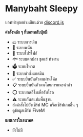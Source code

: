 # Manybaht Sleepy

บอททำทุกอย่างเขียนด้วย [discord.js](https://github.com/discordjs/discord.js)

**คำสั่งหลัก ๆ ที่บอทหลับปุ๋ยมี**
- 💵 ระบบการเงิน
- 🎰 ระบบพนัน
- 📝 ระบบโปรไฟล์
- 🐟 ระบบตกปลา ขุดแร่ ทำงาน
- 🗳️ ระบบโหวต
- 📕 ระบบคำสั่งแอดมิน
- ✅ ระบบยืนยันตัวตนผ่านโค้ด
- 📋 ระบบยืนยันตัวตนโดยการแนะนำตัว
- ⭕ ระบบกดอีโมเพื่อรับโรล
- ⚠️ ระบบกันสแปมพื้นฐาน
- ส่งคำสั่งไปยังเซิร์ฟ MC หรือเซิร์ฟเกมอื่น ๆ
- ดูข้อมูลเซิร์ฟ FiveM

**แผนการในอนาคต**

- ยังไม่มี